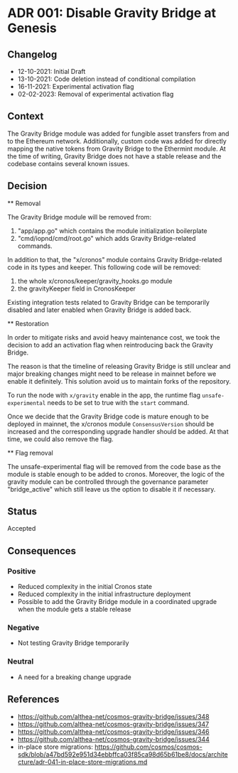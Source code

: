 # ADR 001: Disable Gravity Bridge at Genesis

## Changelog
* 12-10-2021: Initial Draft
* 13-10-2021: Code deletion instead of conditional compilation
* 16-11-2021: Experimental activation flag
* 02-02-2023: Removal of experimental activation flag

## Context

The Gravity Bridge module was added for fungible asset transfers from and to the Ethereum network.
Additionally, custom code was added for directly mapping the native tokens from Gravity Bridge
to the Ethermint module. At the time of writing, Gravity Bridge does not have a stable release
and the codebase contains several known issues.

## Decision

** Removal

The Gravity Bridge module will be removed from:
1. "app/app.go" which contains the module initialization boilerplate
2. "cmd/iopnd/cmd/root.go" which adds Gravity Bridge-related commands.

In addition to that, the "x/cronos" module contains Gravity Bridge-related code in its types and keeper. This following code will be removed:
1. the whole x/cronos/keeper/gravity_hooks.go module
2. the gravityKeeper field in CronosKeeper

Existing integration tests related to Gravity Bridge can be temporarily disabled and later enabled when Gravity Bridge is added back.

** Restoration 

In order to mitigate risks and avoid heavy maintenance cost, we took the decision to add an activation flag when reintroducing back the Gravity Bridge.

The reason is that the timeline of releasing Gravity Bridge is still unclear and major breaking changes might need to be release in mainnet before we enable it definitely. This solution avoid us to maintain forks of the repository.

To run the node with `x/gravity` enable in the app, the runtime flag `unsafe-experimental` needs to be set to true with the `start` command.

Once we decide that the Gravity Bridge code is mature enough to be deployed in mainnet, the x/cronos module `ConsensusVersion` should be increased and the corresponding upgrade handler should be added. At that time, we could also remove the flag.

** Flag removal

The unsafe-experimental flag will be removed from the code base as the module is stable enough to be added to cronos. Moreover, the logic of the gravity module can be controlled through the governance parameter "bridge_active" which still leave us the option to disable it if necessary.


## Status

Accepted

## Consequences

### Positive
* Reduced complexity in the initial Cronos state
* Reduced complexity in the initial infrastructure deployment 
* Possible to add the Gravity Bridge module in a coordinated upgrade when the module gets a stable release

### Negative
* Not testing Gravity Bridge temporarily

### Neutral
* A need for a breaking change upgrade

## References

* https://github.com/althea-net/cosmos-gravity-bridge/issues/348
* https://github.com/althea-net/cosmos-gravity-bridge/issues/347
* https://github.com/althea-net/cosmos-gravity-bridge/issues/346
* https://github.com/althea-net/cosmos-gravity-bridge/issues/344
* in-place store migrations: https://github.com/cosmos/cosmos-sdk/blob/a47bd592e951d34ebbffca03f85ca98d65b61be8/docs/architecture/adr-041-in-place-store-migrations.md 